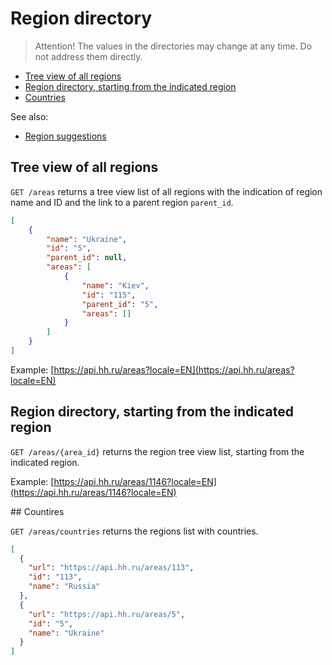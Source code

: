 # Region directory

> Attention! The values in the directories may change at any time. Do not address them directly.

* [Tree view of all regions](#areas)
* [Region directory, starting from the indicated region](#item)
* [Countries](#countries)

See also:

* [Region suggestions](suggests.md#areas)


<a name="areas"></a>
## Tree view of all regions

`GET /areas` returns a tree view list of all regions with the indication of
region name and ID and the link to a parent region `parent_id`.

```json
[
    {
        "name": "Ukraine",
        "id": "5",
        "parent_id": null,
        "areas": [
            {
                "name": "Kiev",
                "id": "115",
                "parent_id": "5",
                "areas": []
            }
        ]
    }
]
```

Example: [https://api.hh.ru/areas?locale=EN](https://api.hh.ru/areas?locale=EN)


<a name="item"></a>
## Region directory, starting from the indicated region

`GET /areas/{area_id}` returns the region tree view list, starting from the
indicated region.

Example: [https://api.hh.ru/areas/1146?locale=EN](https://api.hh.ru/areas/1146?locale=EN)


<a name="countries" />
## Countires

`GET /areas/countries` returns the regions list with countries.

```json
[
  {
    "url": "https://api.hh.ru/areas/113",
    "id": "113",
    "name": "Russia"
  },
  {
    "url": "https://api.hh.ru/areas/5",
    "id": "5",
    "name": "Ukraine"
  }
]
 ```
